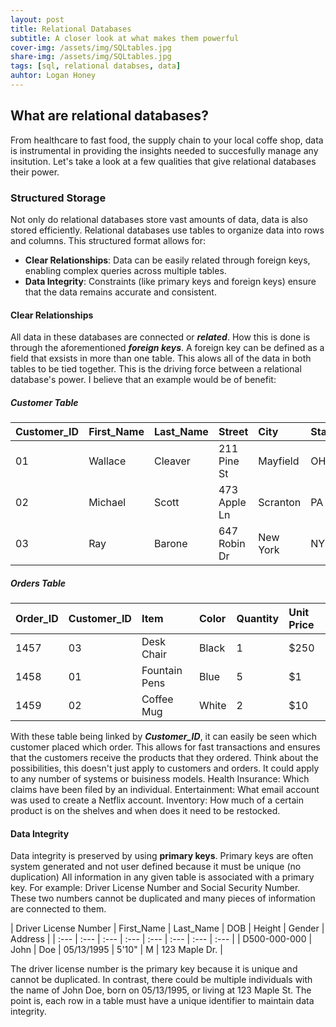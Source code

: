 ```yaml
---
layout: post
title: Relational Databases 
subtitle: A closer look at what makes them powerful
cover-img: /assets/img/SQLtables.jpg
share-img: /assets/img/SQLtables.jpg
tags: [sql, relational databses, data]
auhtor: Logan Honey
---
```


## What are relational databases?
From healthcare to fast food, the supply chain to your local coffe shop, data is instrumental in providing the insights needed to succesfully manage any insitution. Let's take a look at a few qualities that give relational databases their power.

### Structured Storage
Not only do relational databases store vast amounts of data, data is also stored efficiently. Relational databases use tables to organize data into rows and columns. This structured format allows for:

- **Clear Relationships**: Data can be easily related through foreign keys, enabling complex queries across multiple tables.
- **Data Integrity**: Constraints (like primary keys and foreign keys) ensure that the data remains accurate and consistent.

#### Clear Relationships
All data in these databases are connected or **_related_**. How this is done is through the aforementioned **_foreign keys_**. A foreign key can be defined as a field that exsists in more than one table. This alows all of the data in both tables to be tied together. This is the driving force between a relational database's power. I believe that an example would be of benefit:

##### Customer Table

| **Customer_ID** | First_Name | Last_Name | Street | City | State | Zip |
| :---- | :--- | :--- | :--- | :--- | :--- | :--- |
| 01 | Wallace | Cleaver | 211 Pine St | Mayfield | OH | 12345 |
| 02 | Michael | Scott | 473 Apple Ln | Scranton | PA | 16754 |
| 03 | Ray | Barone | 647 Robin Dr | New York | NY | 21257 |

##### Orders Table

| Order_ID | **Customer_ID** | Item | Color | Quantity | Unit Price |
| :--------| :--- | :--- | :--- | :--- | :--- |
| 1457 | 03 | Desk Chair | Black | 1 | $250 |
| 1458 | 01 | Fountain Pens | Blue | 5 | $1 |
| 1459 | 02 | Coffee Mug | White | 2 | $10 |

With these table being linked by **_Customer_ID_**, it can easily be seen which customer placed which order. This allows for fast transactions and ensures that the customers receive the products that they ordered. Think about the possibilities, this doesn't just apply to customers and orders. It could apply to any number of systems or buisiness models. Health Insurance: Which claims have been filed by an individual. Entertainment: What email account was used to create a Netflix account. Inventory: How much of a certain product is on the shelves and when does it need to be restocked. 

#### Data Integrity

Data integrity is preserved by using **primary keys**. Primary keys are often system generated and not user defined because it must be unique (no duplication) All information in any given table is associated with a primary key. For example: Driver License Number and Social Security Number. These two numbers cannot be duplicated and many pieces of information are connected to them. 

| Driver License Number | First_Name | Last_Name | DOB | Height | Gender | Address |
| :--- | :--- | :--- | :--- | :--- | :--- | :--- | :--- |
| D500-000-000 | John | Doe | 05/13/1995 | 5'10" | M | 123 Maple Dr. |

The driver license number is the primary key because it is unique and cannot be duplicated. In contrast, there could be multiple individuals with the name of John Doe, born on 05/13/1995, or living at 123 Maple St. The point is, each row in a table must have a unique identifier to maintain data integrity.


